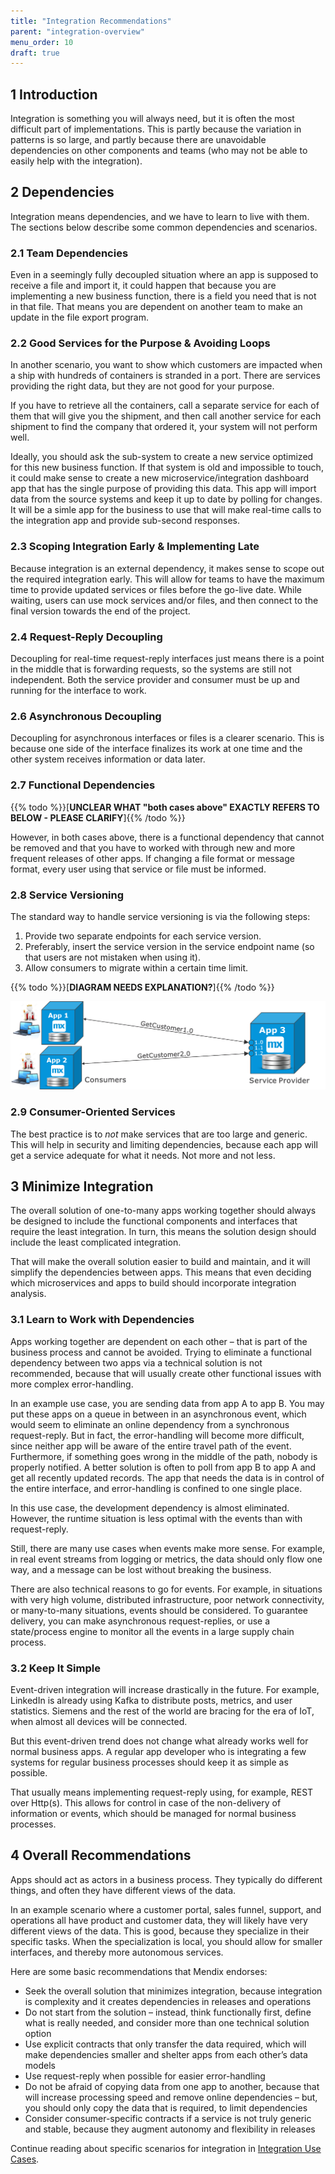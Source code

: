 ```yaml
---
title: "Integration Recommendations"
parent: "integration-overview"
menu_order: 10
draft: true
---
```


## 1 Introduction

Integration is something you will always need, but it is often the most difficult part of implementations. This is partly because the variation in patterns is so large, and partly because there are unavoidable dependencies on other components and teams (who may not be able to easily help with the integration).

## 2 Dependencies

Integration means dependencies, and we have to learn to live with them. The sections below describe some common dependencies and scenarios.

### 2.1 Team Dependencies

Even in a seemingly fully decoupled situation where an app is supposed to receive a file and import it, it could happen that because you are implementing a new business function, there is a field you need that is not in that file. That means you are dependent on another team to make an update in the file export program.

### 2.2 Good Services for the Purpose & Avoiding Loops

In another scenario, you want to show which customers are impacted when a ship with hundreds of containers is stranded in a port. There are services providing the right data, but they are not good for your purpose.

If you have to retrieve all the containers, call a separate service for each of them that will give you the shipment, and then call another service for each shipment to find the company that ordered it, your system will not perform well.

Ideally, you should ask the sub-system to create a new service optimized for this new business function. If that system is old and impossible to touch, it could make sense to create a new microservice/integration dashboard app that has the single purpose of providing this data. This app will import data from the source systems and keep it up to date by polling for changes. It will be a simle app for the business to use that will make real-time calls to the integration app and provide sub-second responses.

### 2.3 Scoping Integration Early & Implementing Late

Because integration is an external dependency, it makes sense to scope out the required integration early. This will allow for teams to have the maximum time to provide updated services or files before the go-live date. While waiting, users can use mock services and/or files, and then connect to the final version towards the end of the project.

### 2.4 Request-Reply Decoupling

Decoupling for real-time request-reply interfaces just means there is a point in the middle that is forwarding requests, so the systems are still not independent. Both the service provider and consumer must be up and running for the interface to work.

### 2.6 Asynchronous Decoupling

Decoupling for asynchronous interfaces or files is a clearer scenario. This is because one side of the interface finalizes its work at one time and the other system receives information or data later.

### 2.7 Functional Dependencies

{{% todo %}}[**UNCLEAR WHAT "both cases above" EXACTLY REFERS TO BELOW - PLEASE CLARIFY**]{{% /todo %}}

However, in both cases above, there is a functional dependency that cannot be removed and that you have to worked with through new and more frequent releases of other apps. If changing a file format or message format, every user using that service or file must be informed.

### 2.8 Service Versioning 

The standard way to handle service versioning is via the following steps:

1. Provide two separate endpoints for each service version.
2. Preferably, insert the service version in the service endpoint name (so that users are not mistaken when using it).
3. Allow consumers to migrate within a certain time limit.

{{% todo %}}[**DIAGRAM NEEDS EXPLANATION?**]{{% /todo %}}

![](attachments/recommendations/service.png)

### 2.9 Consumer-Oriented Services

The best practice is to *not* make services that are too large and generic. This will help in security and limiting dependencies, because each app will get a service adequate for what it needs. Not more and not less.

## 3 Minimize Integration

The overall solution of one-to-many apps working together should always be designed to include the functional components and interfaces that require the least integration. In turn, this means the solution design should include the least complicated integration.

That will make the overall solution easier to build and maintain, and it will simplify the dependencies between apps. This means that even deciding which microservices and apps to build should incorporate integration analysis.

### 3.1 Learn to Work with Dependencies

Apps working together are dependent on each other – that is part of the business process and cannot be avoided. Trying to eliminate a functional dependency between two apps via a technical solution is not recommended, because that will usually create other functional issues with more complex error-handling. 

In an example use case, you are sending data from app A to app B. You may put these apps on a queue in between in an asynchronous event, which would seem to eliminate an online dependency from a synchronous request-reply. But in fact, the error-handling will become  more difficult, since neither app will be aware of the entire travel path of the event. Furthermore, if something goes wrong in the middle of the path, nobody is properly notified. A better solution is often to poll from app B to app A and get all recently updated records. The app that needs the data is in control of the entire interface, and error-handling is confined to one single place.

In this use case, the development dependency is almost eliminated. However, the runtime situation is less optimal with the events than with request-reply. 

Still, there are many use cases when events make more sense. For example, in real event streams from logging or metrics, the data should only flow one way, and a message can be lost without breaking the business.

There are also technical reasons to go for events. For example, in situations with very high volume, distributed infrastructure, poor network connectivity, or many-to-many situations, events should be considered. To guarantee delivery, you can make asynchronous request-replies, or use a state/process engine to monitor all the events in a large supply chain process.

### 3.2 Keep It Simple

Event-driven integration will increase drastically in the future. For example, LinkedIn is already using Kafka to distribute posts, metrics, and user statistics. Siemens and the rest of the world are bracing for the era of IoT, when almost all devices will be connected.

But this event-driven trend does not change what already works well for normal business apps. A regular app developer who is integrating a few systems for regular business processes should keep it as simple as possible.

That usually means implementing request-reply using, for example, REST over Http(s). This allows for control in case of the non-delivery of information or events, which should be managed for normal business processes.

## 4 Overall Recommendations

Apps should act as actors in a business process. They typically do different things, and often they have different views of the data.

In an example scenario where a customer portal, sales funnel, support, and operations all have product and customer data, they will likely have very different views of the data. This is good, because they specialize in their specific tasks. When the specialization is local, you should allow for smaller interfaces, and thereby more autonomous services.

Here are some basic recommendations that Mendix endorses:

* Seek the overall solution that minimizes integration, because integration is complexity and it creates dependencies in releases and operations
* Do not start from the solution – instead, think functionally first, define what is really needed, and consider more than one technical solution option
* Use explicit contracts that only transfer the data required, which will make dependencies smaller and shelter apps from each other’s data models
* Use request-reply when possible for easier error-handling 
* Do not be afraid of copying data from one app to another, because that will increase processing speed and remove online dependencies – but, you should only copy the data that is required, to limit dependencies
* Consider consumer-specific contracts if a service is not truly generic and stable, because they augment autonomy and flexibility in releases

Continue reading about specific scenarios for integration in [Integration Use Cases](integration-use-cases).